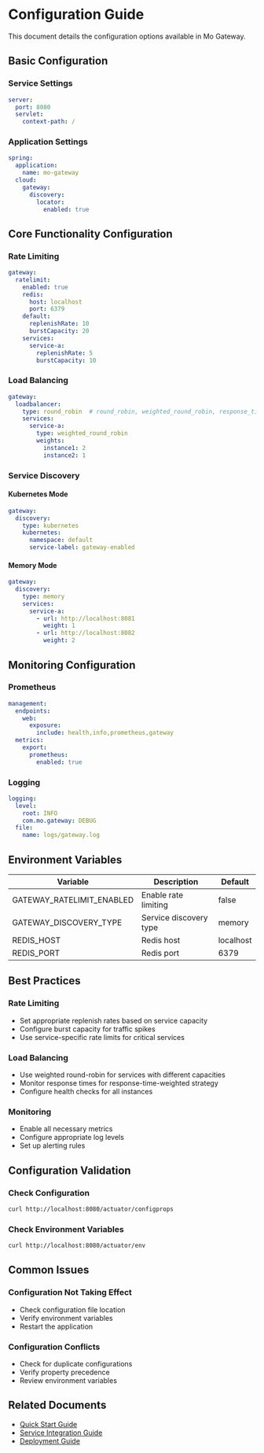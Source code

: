 # Configuration Guide

This document details the configuration options available in Mo Gateway.

## Basic Configuration

### Service Settings

```yaml
server:
  port: 8080
  servlet:
    context-path: /
```

### Application Settings

```yaml
spring:
  application:
    name: mo-gateway
  cloud:
    gateway:
      discovery:
        locator:
          enabled: true
```

## Core Functionality Configuration

### Rate Limiting

```yaml
gateway:
  ratelimit:
    enabled: true
    redis:
      host: localhost
      port: 6379
    default:
      replenishRate: 10
      burstCapacity: 20
    services:
      service-a:
        replenishRate: 5
        burstCapacity: 10
```

### Load Balancing

```yaml
gateway:
  loadbalancer:
    type: round_robin  # round_robin, weighted_round_robin, response_time_weighted
    services:
      service-a:
        type: weighted_round_robin
        weights:
          instance1: 2
          instance2: 1
```

### Service Discovery

#### Kubernetes Mode

```yaml
gateway:
  discovery:
    type: kubernetes
    kubernetes:
      namespace: default
      service-label: gateway-enabled
```

#### Memory Mode

```yaml
gateway:
  discovery:
    type: memory
    services:
      service-a:
        - url: http://localhost:8081
          weight: 1
        - url: http://localhost:8082
          weight: 2
```

## Monitoring Configuration

### Prometheus

```yaml
management:
  endpoints:
    web:
      exposure:
        include: health,info,prometheus,gateway
  metrics:
    export:
      prometheus:
        enabled: true
```

### Logging

```yaml
logging:
  level:
    root: INFO
    com.mo.gateway: DEBUG
  file:
    name: logs/gateway.log
```

## Environment Variables

| Variable | Description | Default |
|----------|-------------|---------|
| GATEWAY_RATELIMIT_ENABLED | Enable rate limiting | false |
| GATEWAY_DISCOVERY_TYPE | Service discovery type | memory |
| REDIS_HOST | Redis host | localhost |
| REDIS_PORT | Redis port | 6379 |

## Best Practices

### Rate Limiting

- Set appropriate replenish rates based on service capacity
- Configure burst capacity for traffic spikes
- Use service-specific rate limits for critical services

### Load Balancing

- Use weighted round-robin for services with different capacities
- Monitor response times for response-time-weighted strategy
- Configure health checks for all instances

### Monitoring

- Enable all necessary metrics
- Configure appropriate log levels
- Set up alerting rules

## Configuration Validation

### Check Configuration

```bash
curl http://localhost:8080/actuator/configprops
```

### Check Environment Variables

```bash
curl http://localhost:8080/actuator/env
```

## Common Issues

### Configuration Not Taking Effect

- Check configuration file location
- Verify environment variables
- Restart the application

### Configuration Conflicts

- Check for duplicate configurations
- Verify property precedence
- Review environment variables

## Related Documents

- [Quick Start Guide](quickstart_en.md)
- [Service Integration Guide](integration_en.md)
- [Deployment Guide](deployment_en.md) 
